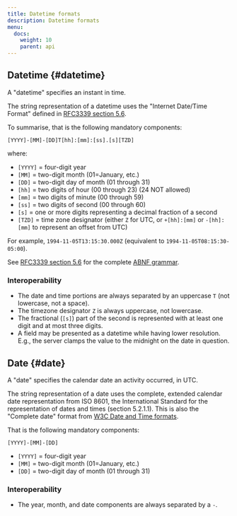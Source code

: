 ```yaml
---
title: Datetime formats
description: Datetime formats
menu:
  docs:
    weight: 10
    parent: api
---
```


## Datetime {#datetime}

A "datetime" specifies an instant in time.

The string representation of a datetime uses the "Internet Date/Time Format" defined in [RFC3339 section 5.6](https://www.rfc-editor.org/rfc/rfc3339#section-5.6).

To summarise, that is the following mandatory components:

```
[YYYY]-[MM]-[DD]T[hh]:[mm]:[ss].[s][TZD]
```

where:

- `[YYYY]` = four-digit year
- `[MM]`   = two-digit month (01=January, etc.)
- `[DD]`   = two-digit day of month (01 through 31)
- `[hh]`   = two digits of hour (00 through 23) (24 NOT allowed)
- `[mm]`   = two digits of minute (00 through 59)
- `[ss]`   = two digits of second (00 through 60)
- `[s]`    = one or more digits representing a decimal fraction of a second
- `[TZD]`  = time zone designator (either `Z` for UTC, or `+[hh]:[mm]` or `-[hh]:[mm]` to represent an offset from UTC)

For example, `1994-11-05T13:15:30.000Z` (equivalent to `1994-11-05T08:15:30-05:00`).

See [RFC3339 section 5.6](https://www.rfc-editor.org/rfc/rfc3339#section-5.6) for the complete [ABNF grammar](https://www.rfc-editor.org/rfc/rfc2234).

### Interoperability

- The date and time portions are always separated by an uppercase `T` (not lowercase, not a space).
- The timezone designator `Z` is always uppercase, not lowercase.
- The fractional (`[s]`) part of the second is represented with at least one digit and at most three digits.
- A field may be presented as a datetime while having lower resolution. E.g., the server clamps the value to the midnight on the date in question.

## Date {#date}

A "date" specifies the calendar date an activity occurred, in UTC.

The string representation of a date uses the complete, extended calendar date representation from ISO 8601, the International Standard for the representation of dates and times (section 5.2.1.1). This is also the "Complete date" format from [W3C Date and Time formats](https://www.w3.org/TR/NOTE-datetime).

That is the following mandatory components:

```
[YYYY]-[MM]-[DD]
```

- `[YYYY]` = four-digit year
- `[MM]`   = two-digit month (01=January, etc.)
- `[DD]`   = two-digit day of month (01 through 31)

### Interoperability

- The year, month, and date components are always separated by a `-`.


